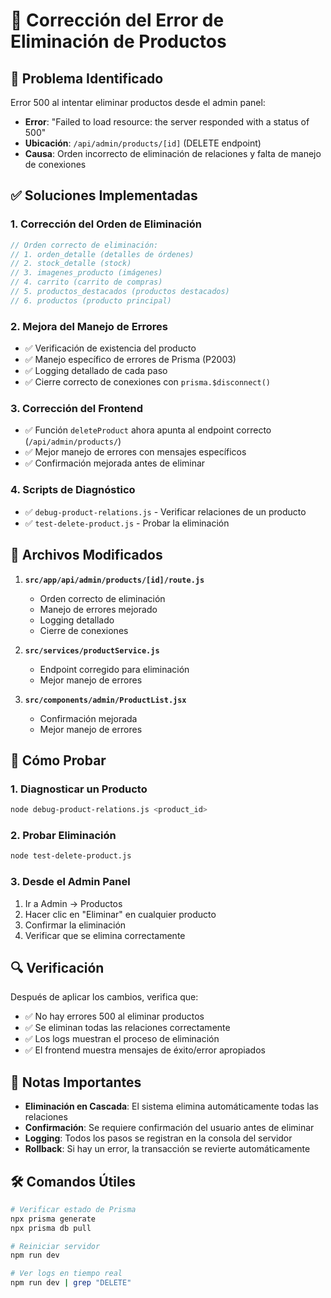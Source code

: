 # 🔧 Corrección del Error de Eliminación de Productos

## 🐛 Problema Identificado

Error 500 al intentar eliminar productos desde el admin panel:
- **Error**: "Failed to load resource: the server responded with a status of 500"
- **Ubicación**: `/api/admin/products/[id]` (DELETE endpoint)
- **Causa**: Orden incorrecto de eliminación de relaciones y falta de manejo de conexiones

## ✅ Soluciones Implementadas

### 1. **Corrección del Orden de Eliminación**
```javascript
// Orden correcto de eliminación:
// 1. orden_detalle (detalles de órdenes)
// 2. stock_detalle (stock)
// 3. imagenes_producto (imágenes)
// 4. carrito (carrito de compras)
// 5. productos_destacados (productos destacados)
// 6. productos (producto principal)
```

### 2. **Mejora del Manejo de Errores**
- ✅ Verificación de existencia del producto
- ✅ Manejo específico de errores de Prisma (P2003)
- ✅ Logging detallado de cada paso
- ✅ Cierre correcto de conexiones con `prisma.$disconnect()`

### 3. **Corrección del Frontend**
- ✅ Función `deleteProduct` ahora apunta al endpoint correcto (`/api/admin/products/`)
- ✅ Mejor manejo de errores con mensajes específicos
- ✅ Confirmación mejorada antes de eliminar

### 4. **Scripts de Diagnóstico**
- ✅ `debug-product-relations.js` - Verificar relaciones de un producto
- ✅ `test-delete-product.js` - Probar la eliminación

## 📁 Archivos Modificados

1. **`src/app/api/admin/products/[id]/route.js`**
   - Orden correcto de eliminación
   - Manejo de errores mejorado
   - Logging detallado
   - Cierre de conexiones

2. **`src/services/productService.js`**
   - Endpoint corregido para eliminación
   - Mejor manejo de errores

3. **`src/components/admin/ProductList.jsx`**
   - Confirmación mejorada
   - Mejor manejo de errores

## 🚀 Cómo Probar

### 1. **Diagnosticar un Producto**
```bash
node debug-product-relations.js <product_id>
```

### 2. **Probar Eliminación**
```bash
node test-delete-product.js
```

### 3. **Desde el Admin Panel**
1. Ir a Admin → Productos
2. Hacer clic en "Eliminar" en cualquier producto
3. Confirmar la eliminación
4. Verificar que se elimina correctamente

## 🔍 Verificación

Después de aplicar los cambios, verifica que:
- ✅ No hay errores 500 al eliminar productos
- ✅ Se eliminan todas las relaciones correctamente
- ✅ Los logs muestran el proceso de eliminación
- ✅ El frontend muestra mensajes de éxito/error apropiados

## 📝 Notas Importantes

- **Eliminación en Cascada**: El sistema elimina automáticamente todas las relaciones
- **Confirmación**: Se requiere confirmación del usuario antes de eliminar
- **Logging**: Todos los pasos se registran en la consola del servidor
- **Rollback**: Si hay un error, la transacción se revierte automáticamente

## 🛠️ Comandos Útiles

```bash
# Verificar estado de Prisma
npx prisma generate
npx prisma db pull

# Reiniciar servidor
npm run dev

# Ver logs en tiempo real
npm run dev | grep "DELETE"
```
